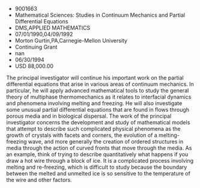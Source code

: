 
* 9001663
* Mathematical Sciences: Studies in Continuum Mechanics and Partial Differential Equations
* DMS,APPLIED MATHEMATICS
* 07/01/1990,04/09/1992
* Morton Gurtin,PA,Carnegie-Mellon University
* Continuing Grant
* nan
* 06/30/1994
* USD 88,000.00

The principal investigator will continue his important work on the partial
differential equations that arise in various areas of continuum mechanics. In
particular, he will apply advanced mathematical tools to study the general
theory of multiphase thermomechanics as it relates to interfacial dynamics and
phenomena involving melting and freezing. He will also investigate some unusual
partial differential equations that are found in flows through porous media and
in biological dispersal. The work of the principal investigator concerns the
development and study of mathematical models that attempt to describe such
complicated physical phenomena as the growth of crystals with facets and
corners, the evolution of a melting-freezing wave, and more generally the
creation of ordered structures in media through the action of curved fronts that
move through the media. As an example, think of trying to describe
quantitatively what happens if you draw a hot wire through a block of ice. It is
a complicated process involving melting and re-freezing, which is difficult to
study because the boundary between the melted and unmelted ice is so sensitive
to the temperature of the wire and other factors.
